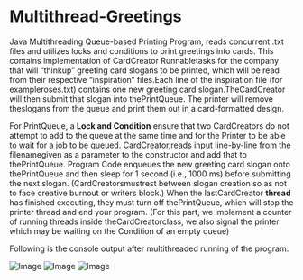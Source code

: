 # Multithread-Greetings
Java Multithreading Queue-based Printing Program, reads concurrent .txt files and utilizes locks and conditions to print greetings into cards.
This contains implementation of CardCreator Runnabletasks for the company that will “thinkup” greeting card slogans to be printed, which will be read from their respective “inspiration” files.Each  line  of  the  inspiration  file  (for  exampleroses.txt)  contains  one  new  greeting  card  slogan.TheCardCreator will then submit that slogan into thePrintQueue.  The printer will remove theslogans from the queue and print them out in a card-formatted design.

For PrintQueue, a <b>Lock and Condition</b> ensure that two CardCreators do not attempt to add to the queue at the same time and for the Printer to be able to wait for a job to be queued. CardCreator,reads input line-by-line from the filenamegiven  as  a  parameter  to  the  constructor  and  add  that  to  thePrintQueue. Program Code enqueues the  new  greeting  card  slogan  onto  thePrintQueue and  then  sleep  for  1  second  (i.e.,  1000  ms) before submitting the next slogan.  (CardCreatorsmustrest between slogan creation so as not to face creative burnout or writers block.)  When the lastCardCreator <b> thread </b> has finished executing, they must turn off thePrintQueue, which will stop the printer thread and end your program.  (For this part, we implement a counter of running threads inside theCardCreatorclass, we also signal the printer which may be waiting on the Condition of an empty queue)

Following is the console output after multithreaded running of the program:

![Image](https://i.imgur.com/tc99kt0.png)
![Image](https://i.imgur.com/6bLSRuT.png)
![Image](https://imgur.com/uokfwEe)
